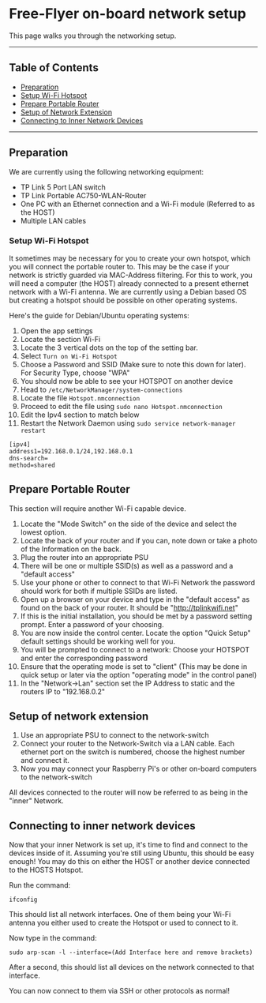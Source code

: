 # Free-Flyer on-board network setup

This page walks you through the networking setup. 

---

## Table of Contents
- [Preparation](#preparation)
- [Setup Wi-Fi Hotspot](#setup-wi-fi-hotspot)
- [Prepare Portable Router](#prepare-portable-router)
- [Setup of Network Extension](#setup-of-network-extension)
- [Connecting to Inner Network Devices](#connecting-to-inner-network-devices)
  
---

## Preparation

We are currently using the following networking equipment:
- TP Link 5 Port LAN switch
- TP Link Portable AC750-WLAN-Router
- One PC with an Ethernet connection and a Wi-Fi module (Referred to as the HOST)
- Multiple LAN cables 

### Setup Wi-Fi Hotspot 

It sometimes may be necessary for you to create your own hotspot, which you will connect the portable router to. This may be the case if your network is strictly guarded via MAC-Address filtering. For this to work, you will need a computer (the HOST) already connected to a present ethernet network with a Wi-Fi antenna. 
We are currently using a Debian based OS but creating a hotspot should be possible on other operating systems.

Here's the guide for Debian/Ubuntu operating systems:
1. Open the app settings
2. Locate the section Wi-Fi
3. Locate the 3 vertical dots on the top of the setting bar.
4. Select ```Turn on Wi-Fi Hotspot```
5. Choose a Password and SSID (Make sure to note this down for later). For Security Type, choose "WPA"
6. You should now be able to see your HOTSPOT on another device
7. Head to ```/etc/NetworkManager/system-connections```
8. Locate the file ```Hotspot.nmconnection```
9. Proceed to edit the file using ```sudo nano Hotspot.nmconnection```
10. Edit the Ipv4 section to match below
11. Restart the Network Daemon using ```sudo service network-manager restart```
```shell
[ipv4]
address1=192.168.0.1/24,192.168.0.1
dns-search=
method=shared
```

## Prepare Portable Router

This section will require another Wi-Fi capable device. 

1. Locate the "Mode Switch" on the side of the device and select the lowest option.
2. Locate the back of your router and if you can, note down or take a photo of the Information on the back.
3. Plug the router into an appropriate PSU 
4. There will be one or multiple SSID(s) as well as a password and a "default access"
5. Use your phone or other to connect to that Wi-Fi Network the password should work for both if multiple SSIDs are listed.
6. Open up a browser on your device and type in the "default access" as found on the back of your router. It should be "http://tplinkwifi.net"
7. If this is the initial installation, you should be met by a password setting prompt. Enter a password of your choosing.
8. You are now inside the control center. Locate the option "Quick Setup" default settings should be working well for you.
9. You will be prompted to connect to a network: Choose your HOTSPOT and enter the corresponding password 
10. Ensure that the operating mode is set to "client" (This may be done in quick setup or later via the option "operating mode" in the control panel)
11. In the "Network->Lan" section set the IP Address to static and the routers IP to "192.168.0.2"

## Setup of network extension

1. Use an appropriate PSU to connect to the network-switch
2. Connect your router to the Network-Switch via a LAN cable. Each ethernet port on the switch is numbered, choose the highest number and connect it.
3. Now you may connect your Raspberry Pi's or other on-board computers to the network-switch

All devices connected to the router will now be referred to as being in the "inner" Network.

## Connecting to inner network devices

Now that your inner Network is set up, it's time to find and connect to the devices inside of it. 
Assuming you're still using Ubuntu, this should be easy enough! 
You may do this on either the HOST or another device connected to the HOSTS Hotspot.

Run the command:
```shell
ifconfig
```
This should list all network interfaces. One of them being your Wi-Fi antenna you either used to create the Hotspot or used to connect to it. 

Now type in the command: 
```shell
sudo arp-scan -l --interface=(Add Interface here and remove brackets)
```

After a second, this should list all devices on the network connected to that interface. 

You can now connect to them via SSH or other protocols as normal! 
